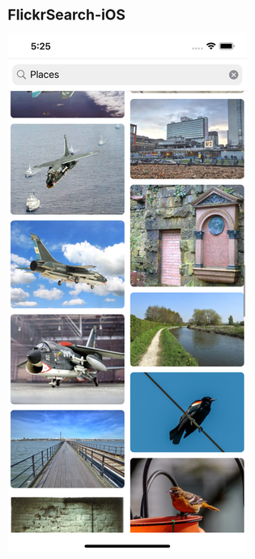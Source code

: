 # FlickrSearch-iOS

![Custom Layout](https://github.com/bhupendrasharma18/FlickrSearch-iOS/blob/master/customLayout.png)
